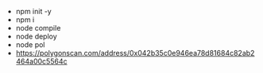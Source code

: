 - npm init -y
- npm i
- node compile
- node deploy
- node pol
- https://polygonscan.com/address/0x042b35c0e946ea78d81684c82ab2464a00c5564c
